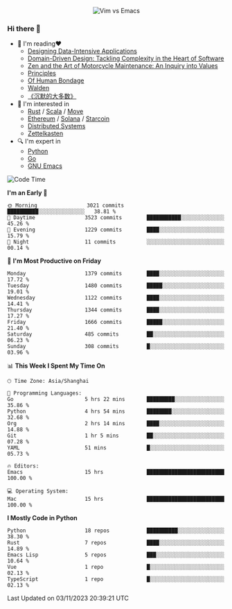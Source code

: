 <p align="center">
    <img src="https://gist.githubusercontent.com/coldnight/e696baffb094e71c96cb302118878eae/raw/40ea5053a6f66cc65f90f437e4173497da225958/banner.gif" alt="Vim vs Emacs" />
</p>

### Hi there 👋

- 📖 I'm reading❤️
    + [Designing Data-Intensive Applications](https://www.oreilly.com/library/view/designing-data-intensive-applications/9781491903063/)
    + [Domain-Driven Design: Tackling Complexity in the Heart of Software](https://www.dddcommunity.org/book/evans_2003/)
    + [Zen and the Art of Motorcycle Maintenance: An Inquiry into Values](https://en.wikipedia.org/wiki/Zen_and_the_Art_of_Motorcycle_Maintenance)
    + [Principles](https://www.principles.com/)
    + [Of Human Bondage](https://en.wikipedia.org/wiki/Of_Human_Bondage)
    + [Walden](https://en.wikipedia.org/wiki/Walden)
    + [《沉默的大多数》](https://en.wikipedia.org/wiki/Silent_majority)
- 🌱 I'm interested in
    + [Rust](https://www.rust-lang.org/) / [Scala](https://www.scala-lang.org/) / [Move](https://github.com/move-language/move/)
    + [Ethereum](https://ethereum.org/en/) / [Solana](https://solana.com/) / [Starcoin](https://github.com/starcoinorg/starcoin)
	+ [Distributed Systems](https://www.linuxzen.com/notes/topics/20200320174417_%E5%88%86%E5%B8%83%E5%BC%8F/)
	+ [Zettelkasten](https://www.linuxzen.com/notes/notes/20220120080920-slip_box/)
- 🔍 I'm expert in
    + [Python](https://www.python.org/)
    + [Go](https://go.dev/)
    + [GNU Emacs](https://www.gnu.org/software/emacs/)

<!--START_SECTION:waka-->
![Code Time](http://img.shields.io/badge/Code%20Time-2%2C459%20hrs%2034%20mins-blue)

**I'm an Early 🐤** 

```text
🌞 Morning                3021 commits        ██████████░░░░░░░░░░░░░░░   38.81 % 
🌆 Daytime                3523 commits        ███████████░░░░░░░░░░░░░░   45.26 % 
🌃 Evening                1229 commits        ████░░░░░░░░░░░░░░░░░░░░░   15.79 % 
🌙 Night                  11 commits          ░░░░░░░░░░░░░░░░░░░░░░░░░   00.14 % 
```
📅 **I'm Most Productive on Friday** 

```text
Monday                   1379 commits        ████░░░░░░░░░░░░░░░░░░░░░   17.72 % 
Tuesday                  1480 commits        █████░░░░░░░░░░░░░░░░░░░░   19.01 % 
Wednesday                1122 commits        ████░░░░░░░░░░░░░░░░░░░░░   14.41 % 
Thursday                 1344 commits        ████░░░░░░░░░░░░░░░░░░░░░   17.27 % 
Friday                   1666 commits        █████░░░░░░░░░░░░░░░░░░░░   21.40 % 
Saturday                 485 commits         ██░░░░░░░░░░░░░░░░░░░░░░░   06.23 % 
Sunday                   308 commits         █░░░░░░░░░░░░░░░░░░░░░░░░   03.96 % 
```


📊 **This Week I Spent My Time On** 

```text
🕑︎ Time Zone: Asia/Shanghai

💬 Programming Languages: 
Go                       5 hrs 22 mins       █████████░░░░░░░░░░░░░░░░   35.86 % 
Python                   4 hrs 54 mins       ████████░░░░░░░░░░░░░░░░░   32.68 % 
Org                      2 hrs 14 mins       ████░░░░░░░░░░░░░░░░░░░░░   14.88 % 
Git                      1 hr 5 mins         ██░░░░░░░░░░░░░░░░░░░░░░░   07.28 % 
YAML                     51 mins             █░░░░░░░░░░░░░░░░░░░░░░░░   05.73 % 

🔥 Editors: 
Emacs                    15 hrs              █████████████████████████   100.00 % 

💻 Operating System: 
Mac                      15 hrs              █████████████████████████   100.00 % 
```

**I Mostly Code in Python** 

```text
Python                   18 repos            ██████████░░░░░░░░░░░░░░░   38.30 % 
Rust                     7 repos             ████░░░░░░░░░░░░░░░░░░░░░   14.89 % 
Emacs Lisp               5 repos             ███░░░░░░░░░░░░░░░░░░░░░░   10.64 % 
Vue                      1 repo              █░░░░░░░░░░░░░░░░░░░░░░░░   02.13 % 
TypeScript               1 repo              █░░░░░░░░░░░░░░░░░░░░░░░░   02.13 % 
```




 Last Updated on 03/11/2023 20:39:21 UTC
<!--END_SECTION:waka-->
